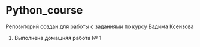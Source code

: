 # Python_course
Репозиторий создан для работы с заданиями по курсу Вадима Ксензова
1. Выполнена домашняя работа № 1
